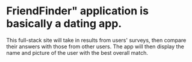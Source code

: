 # FriendFinder" application is basically a dating app. 
This full-stack site will take in results from users' surveys, then compare their answers with those from other users. 
The app will then display the name and picture of the user with the best overall match.
